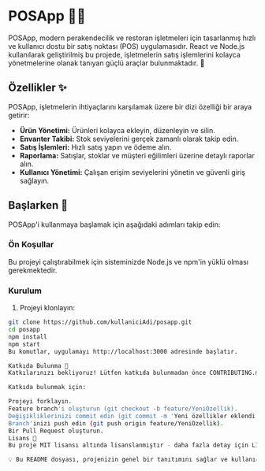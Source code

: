 # POSApp 🛒💼

POSApp, modern perakendecilik ve restoran işletmeleri için tasarlanmış hızlı ve kullanıcı dostu bir satış noktası (POS) uygulamasıdır. React ve Node.js kullanılarak geliştirilmiş bu projede, işletmelerin satış işlemlerini kolayca yönetmelerine olanak tanıyan güçlü araçlar bulunmaktadır. 🚀

## Özellikler ✨

POSApp, işletmelerin ihtiyaçlarını karşılamak üzere bir dizi özelliği bir araya getirir:

- **Ürün Yönetimi:** Ürünleri kolayca ekleyin, düzenleyin ve silin.
- **Envanter Takibi:** Stok seviyelerini gerçek zamanlı olarak takip edin.
- **Satış İşlemleri:** Hızlı satış yapın ve ödeme alın.
- **Raporlama:** Satışlar, stoklar ve müşteri eğilimleri üzerine detaylı raporlar alın.
- **Kullanıcı Yönetimi:** Çalışan erişim seviyelerini yönetin ve güvenli giriş sağlayın.

## Başlarken 🚀

POSApp'i kullanmaya başlamak için aşağıdaki adımları takip edin:

### Ön Koşullar

Bu projeyi çalıştırabilmek için sisteminizde Node.js ve npm'in yüklü olması gerekmektedir.

### Kurulum

1. Projeyi klonlayın:

```bash
git clone https://github.com/kullaniciAdi/posapp.git
cd posapp
npm install
npm start
Bu komutlar, uygulamayı http://localhost:3000 adresinde başlatır.

Katkıda Bulunma 🤝
Katkılarınızı bekliyoruz! Lütfen katkıda bulunmadan önce CONTRIBUTING.md dosyasını okuyun.

Katkıda bulunmak için:

Projeyi forklayın.
Feature branch'i oluşturun (git checkout -b feature/YeniOzellik).
Değişikliklerinizi commit edin (git commit -m 'Yeni özellikler eklendi').
Branch'inizi push edin (git push origin feature/YeniOzellik).
Bir Pull Request oluşturun.
Lisans 📄
Bu proje MIT lisansı altında lisanslanmıştır - daha fazla detay için LICENSE dosyasına bakın.

💡 Bu README dosyası, projenizin genel bir tanıtımını sağlar ve kullanıcılara veya katkıda bulunmak isteyenlere yön gösterir. İhtiyaçlarınıza göre düzenleyebilir ve genişletebilirsiniz.
